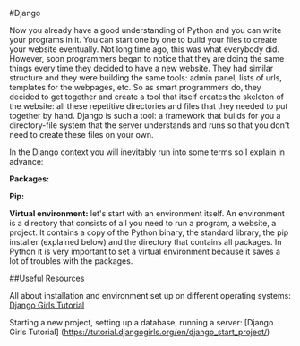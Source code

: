 #Django

Now you already have a good understanding of Python and you can write your programs in it. You can start one by one to build your files to create your website eventually. Not long time ago, this was what everybody did. However, soon programmers began to notice that they are doing the same things every time they decided to have a new website. They had similar structure and they were building the same tools: admin panel, lists of urls, templates for the webpages, etc. So as smart programmers do, they decided to get together and create a tool that itself creates the skeleton of the website: all these repetitive directories and files that they needed to put together by hand. Django is such a tool: a framework that builds for you a directory-file system that the server understands and runs so that you don't need to create these files on your own. 

In the Django context you will inevitably run into some terms so I explain in advance: 

**Packages:** 

**Pip:**

**Virtual environment:** let's start with an environment itself. An environment is a directory that consists of all you need to run a program, a website, a project. It contains a copy of the Python binary, the standard library, the pip installer (explained below) and the directory that contains all packages. In Python it is very important to set a virtual environment because it saves a lot of troubles with the packages. 

##Useful Resources

All about installation and environment set up on different operating systems: [Django Girls Tutorial](https://tutorial.djangogirls.org/en/django_installation/)    

Starting a new project, setting up a database, running a server: [Django Girls Tutorial] (https://tutorial.djangogirls.org/en/django_start_project/)
